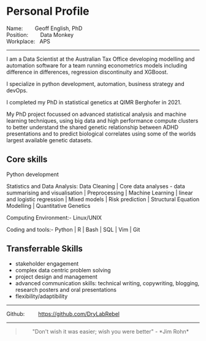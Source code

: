 Personal Profile
================

Name:&nbsp;&nbsp;&nbsp;&nbsp;&nbsp;&nbsp;&nbsp;   Geoff English, PhD  
Position:&nbsp;&nbsp;&nbsp;&nbsp;&nbsp;&nbsp;&nbsp;   Data Monkey  
Workplace:&nbsp;&nbsp;                          APS  

---

I am a Data Scientist at the Australian Tax Office developing modelling and automation software for a team running econometrics models including difference in differences, regression discontinuity and XGBoost.

I specialize in python development, automation, business strategy and devOps.

I completed my PhD in statistical genetics at QIMR Berghofer in 2021.

My PhD project focussed on advanced statistical analysis and machine learning techniques, using big data and high performance compute clusters to better understand the shared genetic relationship between ADHD presentations and to predict biological correlates using some of the worlds largest available genetic datasets.

Core skills
----------

Python development

Statistics and Data Analysis: Data Cleaning | Core data analyses - data summarising and visualisation | Preprocessing | Machine Learning | linear and logistic regression | Mixed models | Risk prediction | Structural Equation Modelling | Quantitative Genetics

Computing Environment:- Linux/UNIX

Coding and tools:- Python | R | Bash | SQL | Vim | Git

Transferrable Skills
-------------------

- stakeholder engagement
- complex data centric problem solving
- project design and management
- advanced communication skills: technical writing, copywriting, blogging, research posters and oral presentations
- flexibility/adaptibility

---

Github:&nbsp;&nbsp;&nbsp;&nbsp;&nbsp;&nbsp;&nbsp;&nbsp;  https://github.com/DryLabRebel  

---

<blockquote style="text-align: center;">"Don't wish it was easier; wish you were better" - *Jim Rohn*</blockquote> 


